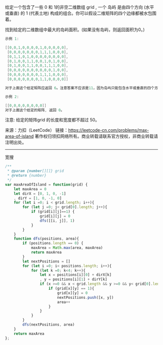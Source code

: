 给定一个包含了一些 0 和 1的非空二维数组 grid , 一个 岛屿 是由四个方向 (水平或垂直) 的 1 (代表土地) 构成的组合。你可以假设二维矩阵的四个边缘都被水包围着。

找到给定的二维数组中最大的岛屿面积。(如果没有岛屿，则返回面积为0。)

```cpp
示例 1:

[[0,0,1,0,0,0,0,1,0,0,0,0,0],
 [0,0,0,0,0,0,0,1,1,1,0,0,0],
 [0,1,1,0,1,0,0,0,0,0,0,0,0],
 [0,1,0,0,1,1,0,0,1,0,1,0,0],
 [0,1,0,0,1,1,0,0,1,1,1,0,0],
 [0,0,0,0,0,0,0,0,0,0,1,0,0],
 [0,0,0,0,0,0,0,1,1,1,0,0,0],
 [0,0,0,0,0,0,0,1,1,0,0,0,0]]

对于上面这个给定矩阵应返回 6。注意答案不应该是11，因为岛屿只能包含水平或垂直的四个方向的‘1’。

示例 2:

[[0,0,0,0,0,0,0,0]]
对于上面这个给定的矩阵, 返回 0。
```

注意: 给定的矩阵grid 的长度和宽度都不超过 50。

来源：力扣（LeetCode）
链接：https://leetcode-cn.com/problems/max-area-of-island
著作权归领扣网络所有。商业转载请联系官方授权，非商业转载请注明出处。

---

宽搜

```javascript
/**
 * @param {number[][]} grid
 * @return {number}
 */
var maxAreaOfIsland = function(grid) {
    let maxArea = 0
    let dirX = [0, 1, 0, -1]
    , dirY = [1, 0, -1, 0]
    for (let i =0; i < grid.length; i++){
        for (let j =0; j< grid[0].length; j++){
            if (grid[i][j]==1) {
                grid[i][j] = 0
                dfs([[i, j]], 1)
            }
        }
    }
    function dfs(positions, area){
        if (positions.length == 0) {
            maxArea = Math.max(area, maxArea)
            return maxArea
        }
        let nextPositions = []
        for (let i =0; i< positions.length; i++){
            for (let k =0; k<4; k++){
                let x = positions[i][0] + dirX[k]
                , y = positions[i][1] + dirY[k]
                if (x >=0 && x < grid.length && y >=0 && y< grid[0].length){
                    if (grid[x][y] == 1){
                        grid[x][y] = 0
                        nextPositions.push([x, y])
                        area++
                    }
                }
            }
        }
        dfs(nextPositions, area)
    }
    return maxArea
};
```
